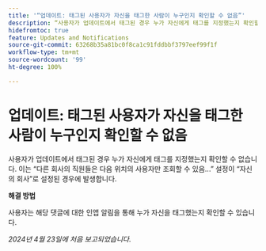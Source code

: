 ```yaml
---
title: '“업데이트: 태그된 사용자가 자신을 태그한 사람이 누구인지 확인할 수 없음”'
description: “사용자가 업데이트에서 태그된 경우 누가 자신에게 태그를 지정했는지 확인할 수 없습니다. 이는 다른 회사의 직원들은 다음 위치의 사용자만 조회할 수 있음... 설정이 자신의 회사로 설정된 경우에 발생합니다.”
hidefromtoc: true
feature: Updates and Notifications
source-git-commit: 63268b35a81bc0f8ca1c91fddbbf3797eef99f1f
workflow-type: tm+mt
source-wordcount: '99'
ht-degree: 100%

---
```



# 업데이트: 태그된 사용자가 자신을 태그한 사람이 누구인지 확인할 수 없음

<!--

>[!NOTE]
>
>This issue was fixed on May 23, 2024.

-->

사용자가 업데이트에서 태그된 경우 누가 자신에게 태그를 지정했는지 확인할 수 없습니다. 이는 “다른 회사의 직원들은 다음 위치의 사용자만 조회할 수 있음...” 설정이 “자신의 회사”로 설정된 경우에 발생합니다.

**해결 방법**

사용자는 해당 댓글에 대한 인앱 알림을 통해 누가 자신을 태그했는지 확인할 수 있습니다.

_2024년 4월 23일에 처음 보고되었습니다._


